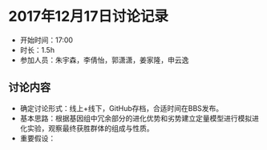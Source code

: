 # 2017年12月17日讨论记录

* 开始时间：17:00
* 时长：1.5h
* 参加人员：朱宇森，李倩怡，郭潇潇，姜家隆，申云逸

## 讨论内容

* 确定讨论形式：线上+线下，GitHub存档，合适时间在BBS发布。
* 基本思路：根据基因组中冗余部分的进化优势和劣势建立定量模型进行模拟进化实验，观察最终获胜群体的组成与性质。
* 重要假设：
